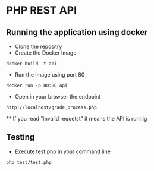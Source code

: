 # PHP REST API

## Running the application using docker

* Clone the repositry
* Create the Docker Image
```
docker build -t api .
```
* Run the image using port 80
```
docker run -p 80:80 api
```
 * Open in your browser the endpoint
```
http://localhost/grade_process.php
```
** If you read "invalid requetst" it means the API is runnig

## Testing

* Execute test.php in your command line
```
php test/test.php
```
